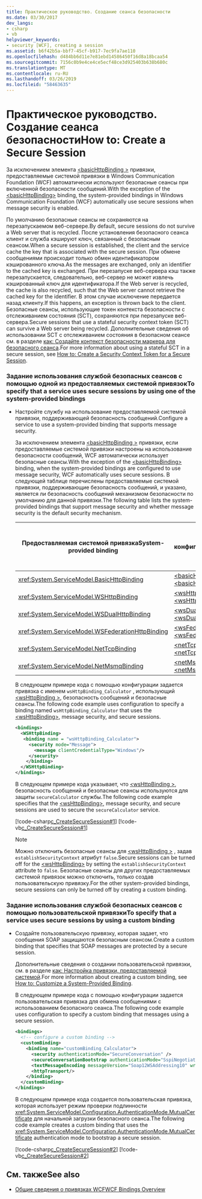 ```yaml
---
title: Практическое руководство. Создание сеанса безопасности
ms.date: 03/30/2017
dev_langs:
- csharp
- vb
helpviewer_keywords:
- security [WCF], creating a session
ms.assetid: b6f42b5a-bbf7-45cf-b917-7ec9fa7ae110
ms.openlocfilehash: d484bb6d11e7e81ebd14586450f16d8a18bcaa54
ms.sourcegitcommit: 7156c0b9e4ce4ce5ecf48ce3d925403b638b680c
ms.translationtype: MT
ms.contentlocale: ru-RU
ms.lasthandoff: 03/26/2019
ms.locfileid: "58463635"
---
```

# <a name="how-to-create-a-secure-session"></a><span data-ttu-id="460bd-102">Практическое руководство. Создание сеанса безопасности</span><span class="sxs-lookup"><span data-stu-id="460bd-102">How to: Create a Secure Session</span></span>
<span data-ttu-id="460bd-103">За исключением элемента [ \<basicHttpBinding >](../../../../docs/framework/configure-apps/file-schema/wcf/basichttpbinding.md) привязки, предоставляемые системой привязки в Windows Communication Foundation (WCF) автоматически используют безопасные сеансы при включенной безопасности сообщений.</span><span class="sxs-lookup"><span data-stu-id="460bd-103">With the exception of the [\<basicHttpBinding>](../../../../docs/framework/configure-apps/file-schema/wcf/basichttpbinding.md) binding, the system-provided bindings in Windows Communication Foundation (WCF) automatically use secure sessions when message security is enabled.</span></span>  
  
 <span data-ttu-id="460bd-104">По умолчанию безопасные сеансы не сохраняются на перезапускаемом веб-сервере.</span><span class="sxs-lookup"><span data-stu-id="460bd-104">By default, secure sessions do not survive a Web server that is recycled.</span></span> <span data-ttu-id="460bd-105">После установления безопасного сеанса клиент и служба кэшируют ключ, связанный с безопасным сеансом.</span><span class="sxs-lookup"><span data-stu-id="460bd-105">When a secure session is established, the client and the service cache the key that is associated with the secure session.</span></span> <span data-ttu-id="460bd-106">При обмене сообщениями происходит только обмен идентификатором кэшированного ключа.</span><span class="sxs-lookup"><span data-stu-id="460bd-106">As the messages are exchanged, only an identifier to the cached key is exchanged.</span></span> <span data-ttu-id="460bd-107">При перезапуске веб-сервера кэш также перезапускается, следовательно, веб-сервер не может извлечь кэшированный ключ для идентификатора.</span><span class="sxs-lookup"><span data-stu-id="460bd-107">If the Web server is recycled, the cache is also recycled, such that the Web server cannot retrieve the cached key for the identifier.</span></span> <span data-ttu-id="460bd-108">В этом случае исключение передается назад клиенту.</span><span class="sxs-lookup"><span data-stu-id="460bd-108">If this happens, an exception is thrown back to the client.</span></span> <span data-ttu-id="460bd-109">Безопасные сеансы, использующие токен контекста безопасности с отслеживанием состояния (SCT), сохраняются при перезапуске веб-сервера.</span><span class="sxs-lookup"><span data-stu-id="460bd-109">Secure sessions that use a stateful security context token (SCT) can survive a Web server being recycled.</span></span> <span data-ttu-id="460bd-110">Дополнительные сведения об использовании SCT с отслеживанием состояния в безопасном сеансе см. в разделе [как: Создайте контекст безопасности маркера для безопасного сеанса](../../../../docs/framework/wcf/feature-details/how-to-create-a-security-context-token-for-a-secure-session.md).</span><span class="sxs-lookup"><span data-stu-id="460bd-110">For more information about using a stateful SCT in a secure session, see [How to: Create a Security Context Token for a Secure Session](../../../../docs/framework/wcf/feature-details/how-to-create-a-security-context-token-for-a-secure-session.md).</span></span>  
  
### <a name="to-specify-that-a-service-uses-secure-sessions-by-using-one-of-the-system-provided-bindings"></a><span data-ttu-id="460bd-111">Задание использования службой безопасных сеансов с помощью одной из предоставляемых системой привязок</span><span class="sxs-lookup"><span data-stu-id="460bd-111">To specify that a service uses secure sessions by using one of the system-provided bindings</span></span>  
  
-   <span data-ttu-id="460bd-112">Настройте службу на использование предоставляемой системой привязки, поддерживающей безопасность сообщений.</span><span class="sxs-lookup"><span data-stu-id="460bd-112">Configure a service to use a system-provided binding that supports message security.</span></span>  
  
     <span data-ttu-id="460bd-113">За исключением элемента [ \<basicHttpBinding >](../../../../docs/framework/configure-apps/file-schema/wcf/basichttpbinding.md) привязки, если предоставляемые системой привязки настроены на использование безопасности сообщений, WCF автоматически использует безопасные сеансы.</span><span class="sxs-lookup"><span data-stu-id="460bd-113">With the exception of the [\<basicHttpBinding>](../../../../docs/framework/configure-apps/file-schema/wcf/basichttpbinding.md) binding, when the system-provided bindings are configured to use message security, WCF automatically uses secure sessions.</span></span> <span data-ttu-id="460bd-114">В следующей таблице перечислены предоставляемые системой привязки, поддерживающие безопасность сообщений, и указано, является ли безопасность сообщений механизмом безопасности по умолчанию для данной привязки.</span><span class="sxs-lookup"><span data-stu-id="460bd-114">The following table lists the system-provided bindings that support message security and whether message security is the default security mechanism.</span></span>  
  
    |<span data-ttu-id="460bd-115">Предоставляемая системой привязка</span><span class="sxs-lookup"><span data-stu-id="460bd-115">System-provided binding</span></span>|<span data-ttu-id="460bd-116">Элемент конфигурации</span><span class="sxs-lookup"><span data-stu-id="460bd-116">Configuration element</span></span>|<span data-ttu-id="460bd-117">Безопасность сообщений включена по умолчанию</span><span class="sxs-lookup"><span data-stu-id="460bd-117">Message security on by default</span></span>|  
    |------------------------------|---------------------------|------------------------------------|  
    |<xref:System.ServiceModel.BasicHttpBinding>|[<span data-ttu-id="460bd-118">\<basicHttpBinding></span><span class="sxs-lookup"><span data-stu-id="460bd-118">\<basicHttpBinding></span></span>](../../../../docs/framework/configure-apps/file-schema/wcf/basichttpbinding.md)|<span data-ttu-id="460bd-119">Нет</span><span class="sxs-lookup"><span data-stu-id="460bd-119">No</span></span>|  
    |<xref:System.ServiceModel.WSHttpBinding>|[<span data-ttu-id="460bd-120">\<wsHttpBinding></span><span class="sxs-lookup"><span data-stu-id="460bd-120">\<wsHttpBinding></span></span>](../../../../docs/framework/configure-apps/file-schema/wcf/wshttpbinding.md)|<span data-ttu-id="460bd-121">Да</span><span class="sxs-lookup"><span data-stu-id="460bd-121">Yes</span></span>|  
    |<xref:System.ServiceModel.WSDualHttpBinding>|[<span data-ttu-id="460bd-122">\<wsDualHttpBinding></span><span class="sxs-lookup"><span data-stu-id="460bd-122">\<wsDualHttpBinding></span></span>](../../../../docs/framework/configure-apps/file-schema/wcf/wsdualhttpbinding.md)|<span data-ttu-id="460bd-123">Да</span><span class="sxs-lookup"><span data-stu-id="460bd-123">Yes</span></span>|  
    |<xref:System.ServiceModel.WSFederationHttpBinding>|[<span data-ttu-id="460bd-124">\<wsFederationHttpBinding></span><span class="sxs-lookup"><span data-stu-id="460bd-124">\<wsFederationHttpBinding></span></span>](../../../../docs/framework/configure-apps/file-schema/wcf/wsfederationhttpbinding.md)|<span data-ttu-id="460bd-125">Да</span><span class="sxs-lookup"><span data-stu-id="460bd-125">Yes</span></span>|  
    |<xref:System.ServiceModel.NetTcpBinding>|[<span data-ttu-id="460bd-126">\<netTcpBinding></span><span class="sxs-lookup"><span data-stu-id="460bd-126">\<netTcpBinding></span></span>](../../../../docs/framework/configure-apps/file-schema/wcf/nettcpbinding.md)|<span data-ttu-id="460bd-127">Нет</span><span class="sxs-lookup"><span data-stu-id="460bd-127">No</span></span>|  
    |<xref:System.ServiceModel.NetMsmqBinding>|[<span data-ttu-id="460bd-128">\<netMsmqBinding></span><span class="sxs-lookup"><span data-stu-id="460bd-128">\<netMsmqBinding></span></span>](../../../../docs/framework/configure-apps/file-schema/wcf/netmsmqbinding.md)|<span data-ttu-id="460bd-129">Нет</span><span class="sxs-lookup"><span data-stu-id="460bd-129">No</span></span>|  
  
     <span data-ttu-id="460bd-130">В следующем примере кода с помощью конфигурации задается привязка с именем `wsHttpBinding_Calculator` , использующий [ \<wsHttpBinding >](../../../../docs/framework/configure-apps/file-schema/wcf/wshttpbinding.md), безопасность сообщений и безопасные сеансы.</span><span class="sxs-lookup"><span data-stu-id="460bd-130">The following code example uses configuration to specify a binding named `wsHttpBinding_Calculator` that uses the [\<wsHttpBinding>](../../../../docs/framework/configure-apps/file-schema/wcf/wshttpbinding.md), message security, and secure sessions.</span></span>  
  
    ```xml  
    <bindings>  
      <WSHttpBinding>  
       <binding name = "wsHttpBinding_Calculator">  
         <security mode="Message">  
           <message clientCredentialType="Windows"/>  
         </security>  
        </binding>  
      </WSHttpBinding>  
    </bindings>  
    ```  
  
     <span data-ttu-id="460bd-131">В следующем примере кода указывает, что [ \<wsHttpBinding >](../../../../docs/framework/configure-apps/file-schema/wcf/wshttpbinding.md), безопасность сообщений и безопасные сеансы используются для защиты `secureCalculator` службы.</span><span class="sxs-lookup"><span data-stu-id="460bd-131">The following code example specifies that the [\<wsHttpBinding>](../../../../docs/framework/configure-apps/file-schema/wcf/wshttpbinding.md), message security, and secure sessions are used to secure the `secureCalculator` service.</span></span>  
  
     [!code-csharp[c_CreateSecureSession#1](../../../../samples/snippets/csharp/VS_Snippets_CFX/c_createsecuresession/cs/secureservice.cs#1)]
     [!code-vb[c_CreateSecureSession#1](../../../../samples/snippets/visualbasic/VS_Snippets_CFX/c_createsecuresession/vb/secureservice.vb#1)]  
  
    > [!NOTE]
    >  <span data-ttu-id="460bd-132">Можно отключить безопасные сеансы для [ \<wsHttpBinding >](../../../../docs/framework/configure-apps/file-schema/wcf/wshttpbinding.md) , задав `establishSecurityContext` атрибут `false`.</span><span class="sxs-lookup"><span data-stu-id="460bd-132">Secure sessions can be turned off for the [\<wsHttpBinding>](../../../../docs/framework/configure-apps/file-schema/wcf/wshttpbinding.md) by setting the `establishSecurityContext` attribute to `false`.</span></span> <span data-ttu-id="460bd-133">Безопасные сеансы для других предоставляемых системой привязок можно отключить, только создав пользовательскую привязку.</span><span class="sxs-lookup"><span data-stu-id="460bd-133">For the other system-provided bindings, secure sessions can only be turned off by creating a custom binding.</span></span>  
  
### <a name="to-specify-that-a-service-uses-secure-sessions-by-using-a-custom-binding"></a><span data-ttu-id="460bd-134">Задание использования службой безопасных сеансов с помощью пользовательской привязки</span><span class="sxs-lookup"><span data-stu-id="460bd-134">To specify that a service uses secure sessions by using a custom binding</span></span>  
  
-   <span data-ttu-id="460bd-135">Создайте пользовательскую привязку, которая задает, что сообщения SOAP защищаются безопасным сеансом.</span><span class="sxs-lookup"><span data-stu-id="460bd-135">Create a custom binding that specifies that SOAP messages are protected by a secure session.</span></span>  
  
     <span data-ttu-id="460bd-136">Дополнительные сведения о создании пользовательской привязки, см. в разделе [как: Настройка привязки, предоставляемой системой](../../../../docs/framework/wcf/extending/how-to-customize-a-system-provided-binding.md).</span><span class="sxs-lookup"><span data-stu-id="460bd-136">For more information about creating a custom binding, see [How to: Customize a System-Provided Binding](../../../../docs/framework/wcf/extending/how-to-customize-a-system-provided-binding.md).</span></span>  
  
     <span data-ttu-id="460bd-137">В следующем примере кода с помощью конфигурации задается пользовательская привязка для обмена сообщениями с использованием безопасного сеанса.</span><span class="sxs-lookup"><span data-stu-id="460bd-137">The following code example uses configuration to specify a custom binding that messages using a secure session.</span></span>  
  
    ```xml  
    <bindings>  
      <!-- configure a custom binding -->  
      <customBinding>  
        <binding name="customBinding_Calculator">  
          <security authenticationMode="SecureConversation" />  
          <secureConversationBootstrap authenticationMode="SspiNegotiated" />  
          <textMessageEncoding messageVersion="Soap12WSAddressing10" writeEncoding="utf-8"/>  
          <httpTransport/>  
        </binding>  
      </customBinding>  
    </bindings>  
    ```  
  
     <span data-ttu-id="460bd-138">В следующем примере кода создается пользовательская привязка, которая использует режим проверки подлинности <xref:System.ServiceModel.Configuration.AuthenticationMode.MutualCertificate> для начальной загрузки безопасного сеанса.</span><span class="sxs-lookup"><span data-stu-id="460bd-138">The following code example creates a custom binding that uses the <xref:System.ServiceModel.Configuration.AuthenticationMode.MutualCertificate> authentication mode to bootstrap a secure session.</span></span>  
  
     [!code-csharp[c_CreateSecureSession#2](../../../../samples/snippets/csharp/VS_Snippets_CFX/c_createsecuresession/cs/secureservice.cs#2)]
     [!code-vb[c_CreateSecureSession#2](../../../../samples/snippets/visualbasic/VS_Snippets_CFX/c_createsecuresession/vb/secureservice.vb#2)]  
  
## <a name="see-also"></a><span data-ttu-id="460bd-139">См. также</span><span class="sxs-lookup"><span data-stu-id="460bd-139">See also</span></span>
- [<span data-ttu-id="460bd-140">Общие сведения о привязках WCF</span><span class="sxs-lookup"><span data-stu-id="460bd-140">WCF Bindings Overview</span></span>](../../../../docs/framework/wcf/bindings-overview.md)
